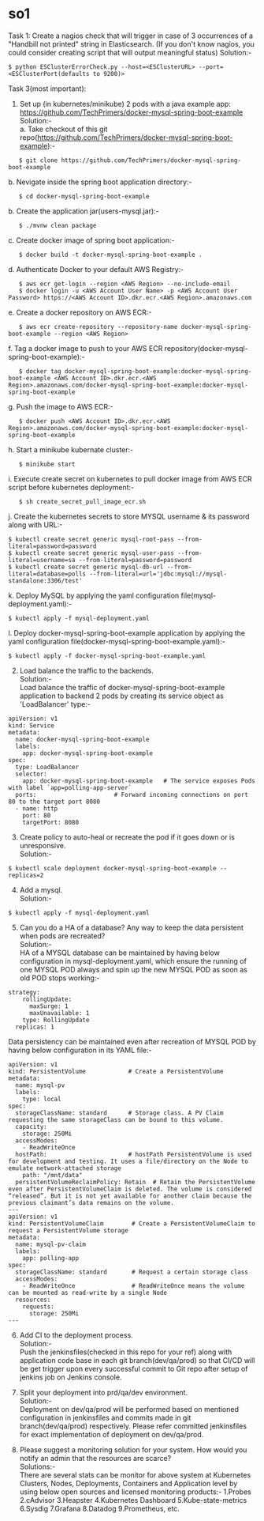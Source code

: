 # so1

Task 1: Create a nagios check that will trigger in case of 3 occurrences of a "Handbill not printed" string
in Elasticsearch. (If you don't know nagios, you could consider creating script that will output
meaningful status)
Solution:-
```
$ python ESClusterErrorCheck.py --host=<ESClusterURL> --port=<ESClusterPort(defaults to 9200)>
```
  
Task 3(most important):
1. Set up (in kubernetes/minikube) 2 pods with a java example app: https://github.com/TechPrimers/docker-mysql-spring-boot-example  
Solution:-  
a. Take checkout of this git repo(https://github.com/TechPrimers/docker-mysql-spring-boot-example):-
```
   $ git clone https://github.com/TechPrimers/docker-mysql-spring-boot-example
```
b. Nevigate inside the spring boot application directory:-
```
   $ cd docker-mysql-spring-boot-example
```
b. Create the application jar(users-mysql.jar):-
```
   $ ./mvnw clean package
```
c. Create docker image of spring boot application:-
```
   $ docker build -t docker-mysql-spring-boot-example .
```
d. Authenticate Docker to your default AWS Registry:-
```
   $ aws ecr get-login --region <AWS Region> --no-include-email
   $ docker login -u <AWS Account User Name> -p <AWS Account User Password> https://<AWS Account ID>.dkr.ecr.<AWS Region>.amazonaws.com
```
e. Create a docker repository on AWS ECR:-
```
   $ aws ecr create-repository --repository-name docker-mysql-spring-boot-example --region <AWS Region>
```
f. Tag a docker image to push to your AWS ECR repository(docker-mysql-spring-boot-example):-
```
   $ docker tag docker-mysql-spring-boot-example:docker-mysql-spring-boot-example <AWS Account ID>.dkr.ecr.<AWS Region>.amazonaws.com/docker-mysql-spring-boot-example:docker-mysql-spring-boot-example
```
g. Push the image to AWS ECR:-
```
   $ docker push <AWS Account ID>.dkr.ecr.<AWS Region>.amazonaws.com/docker-mysql-spring-boot-example:docker-mysql-spring-boot-example
```
h. Start a minikube kubernate cluster:-
```
   $ minikube start
```
i. Execute create secret on kubernetes to pull docker image from AWS ECR script before kubernetes deployment:-
```
   $ sh create_secret_pull_image_ecr.sh
```
j. Create the kubernetes secrets to store MYSQL username & its password along with URL:-
```
$ kubectl create secret generic mysql-root-pass --from-literal=password=password
$ kubectl create secret generic mysql-user-pass --from-literal=username=sa --from-literal=password=password
$ kubectl create secret generic mysql-db-url --from-literal=database=polls --from-literal=url='jdbc:mysql://mysql-standalone:3306/test'
```
k. Deploy MySQL by applying the yaml configuration file(mysql-deployment.yaml):-
```
$ kubectl apply -f mysql-deployment.yaml
```
l. Deploy docker-mysql-spring-boot-example application by applying the yaml configuration file(docker-mysql-spring-boot-example.yaml):-
```
$ kubectl apply -f docker-mysql-spring-boot-example.yaml
```

2. Load balance the traffic to the backends.  
Solution:-  
Load balance the traffic of docker-mysql-spring-boot-example application to backend 2 pods by creating its service object as 'LoadBalancer' type:-
```
apiVersion: v1
kind: Service
metadata:                     
  name: docker-mysql-spring-boot-example
  labels:
    app: docker-mysql-spring-boot-example
spec:                         
  type: LoadBalancer 
  selector:
    app: docker-mysql-spring-boot-example   # The service exposes Pods with label `app=polling-app-server`
  ports:                      # Forward incoming connections on port 80 to the target port 8080
  - name: http
    port: 80
    targetPort: 8080
```

3. Create policy to auto-heal or recreate the pod if it goes down or is unresponsive.  
Solution:-  
```
$ kubectl scale deployment docker-mysql-spring-boot-example --replicas=2
```

4. Add a mysql.  
Solution:-  
```
$ kubectl apply -f mysql-deployment.yaml
```

5. Can you do a HA of a database? Any way to keep the data persistent when pods are recreated?    
Solution:-  
HA of a MYSQL database can be maintained by having below configuration in mysql-deployment.yaml, which ensure the running of one MYSQL POD always and spin up the new MYSQL POD as soon as old POD stops working:-
```
strategy:
    rollingUpdate:
      maxSurge: 1
      maxUnavailable: 1
    type: RollingUpdate
  replicas: 1
```
Data persistency can be maintained even after recreation of MYSQL POD by having below configuration in its YAML file:-
```
apiVersion: v1
kind: PersistentVolume            # Create a PersistentVolume
metadata:
  name: mysql-pv
  labels:
    type: local
spec:
  storageClassName: standard      # Storage class. A PV Claim requesting the same storageClass can be bound to this volume. 
  capacity:
    storage: 250Mi
  accessModes:
    - ReadWriteOnce
  hostPath:                       # hostPath PersistentVolume is used for development and testing. It uses a file/directory on the Node to emulate network-attached storage
    path: "/mnt/data"
  persistentVolumeReclaimPolicy: Retain  # Retain the PersistentVolume even after PersistentVolumeClaim is deleted. The volume is considered “released”. But it is not yet available for another claim because the previous claimant’s data remains on the volume. 
---    
apiVersion: v1
kind: PersistentVolumeClaim        # Create a PersistentVolumeClaim to request a PersistentVolume storage
metadata:
  name: mysql-pv-claim
  labels:
    app: polling-app
spec:
  storageClassName: standard       # Request a certain storage class
  accessModes:
    - ReadWriteOnce                # ReadWriteOnce means the volume can be mounted as read-write by a single Node
  resources:
    requests:
      storage: 250Mi
---
```
6. Add CI to the deployment process.  
Solution:-  
Push the jenkinsfiles(checked in this repo for your ref) along with application code base in each git branch(dev/qa/prod) so that CI/CD will be get trigger upon every successful commit to Git repo after setup of jenkins job on Jenkins console.  

7. Split your deployment into prd/qa/dev environment.  
Solution:-  
Deployment on dev/qa/prod will be performed based on mentioned configuration in jenkinsfiles and commits made in git branch(dev/qa/prod) respectively. Please refer committed jenkinsfiles for exact implementation of deployment on dev/qa/prod.  

8. Please suggest a monitoring solution for your system. How would you notify an admin that the resources are scarce?  
Solutions:-  
There are several stats can be monitor for above system at Kubernetes Clusters, Nodes, Deployments, Containers and  Application level by using below open sources and licensed monitoring products:-
1.Probes
2.cAdvisor
3.Heapster
4.Kubernetes Dashboard
5.Kube-state-metrics
6.Sysdig
7.Grafana
8.Datadog
9.Prometheus, etc.
